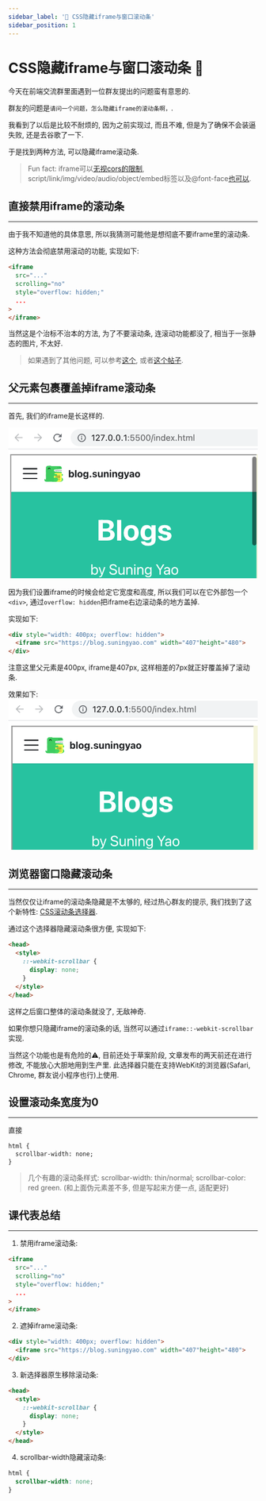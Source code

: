 ```yaml
---
sidebar_label: '🥷 CSS隐藏iframe与窗口滚动条'
sidebar_position: 1
---
```

# CSS隐藏iframe与窗口滚动条 🥷

今天在前端交流群里面遇到一位群友提出的问题蛮有意思的.

群友的问题是`请问一个问题，怎么隐藏iframe的滚动条啊，`.

我看到了以后是比较不耐烦的, 因为之前实现过, 而且不难, 但是为了确保不会装逼失败, 还是去谷歌了一下.

于是找到两种方法, 可以隐藏iframe滚动条.

> Fun fact: iframe可以[无视cors的限制](https://benohead.com/blog/2015/12/07/cross-document-communication-with-iframes/#Same_Origin_Policy), script/link/img/video/audio/object/embed标签以及@font-face[也可以](https://developer.mozilla.org/en-US/docs/Web/Security/Same-origin_policy).

## 直接禁用iframe的滚动条

---

由于我不知道他的具体意思, 所以我猜测可能他是想彻底不要iframe里的滚动条.

这种方法会彻底禁用滚动的功能, 实现如下:

```html
<iframe
  src="..."
  scrolling="no"
  style="overflow: hidden;"
  ...
>
</iframe>
```

当然这是个治标不治本的方法, 为了不要滚动条, 连滚动功能都没了, 相当于一张静态的图片, 不太好.

> 如果遇到了其他问题, 可以参考[这个](https://stackoverflow.com/questions/7398142/overflow-hidden-doesnt-work-on-chrome-with-iframes/7398202), 或者[这个帖子](https://stackoverflow.com/questions/10082155/remove-scrollbar-from-iframe).

## 父元素包裹覆盖掉iframe滚动条

---

首先, 我们的iframe是长这样的.

![1](/img/css-scrollbar/1.png)

因为我们设置iframe的时候会给定它宽度和高度, 所以我们可以在它外部包一个`<div>`, 通过`overflow: hidden`把iframe右边滚动条的地方盖掉.

实现如下:

```html
<div style="width: 400px; overflow: hidden">
  <iframe src="https://blog.suningyao.com" width="407"height="480">
</div>
```

注意这里父元素是400px, iframe是407px, 这样相差的7px就正好覆盖掉了滚动条.

效果如下:
![2](/img/css-scrollbar/2.png)

## 浏览器窗口隐藏滚动条

---

当然仅仅让iframe的滚动条隐藏是不太够的, 经过热心群友的提示, 我们找到了这个新特性: [CSS滚动条选择器](https://developer.mozilla.org/zh-CN/docs/Web/CSS/::-webkit-scrollbar).

通过这个选择器隐藏滚动条很方便, 实现如下:

```html
<head>
  <style>
    ::-webkit-scrollbar {
      display: none;
    }
  </style>
</head>
```

这样之后窗口整体的滚动条就没了, 无敌神奇.

如果你想只隐藏iframe的滚动条的话, 当然可以通过`iframe::-webkit-scrollbar`实现.

当然这个功能也是有危险的⚠️, 目前还处于草案阶段, 文章发布的两天前还在进行修改, 不能放心大胆地用到生产里. 此选择器只能在支持WebKit的浏览器(Safari, Chrome, 群友说小程序也行)上使用.

## 设置滚动条宽度为0

---

直接
```
html {
  scrollbar-width: none;
}
```

> 几个有趣的滚动条样式: scrollbar-width: thin/normal; scrollbar-color: red green. (和上面伪元素差不多, 但是写起来方便一点, 适配更好)

## 课代表总结

---

1. 禁用iframe滚动条:
```html
<iframe
  src="..."
  scrolling="no"
  style="overflow: hidden;"
  ...
>
</iframe>
```
2. 遮掉iframe滚动条:
```html
<div style="width: 400px; overflow: hidden">
  <iframe src="https://blog.suningyao.com" width="407"height="480">
</div>
```
3. 新选择器原生移除滚动条:
```html
<head>
  <style>
    ::-webkit-scrollbar {
      display: none;
    }
  </style>
</head>
```
4. scrollbar-width隐藏滚动条:
```css
html {
  scrollbar-width: none;
}
```

